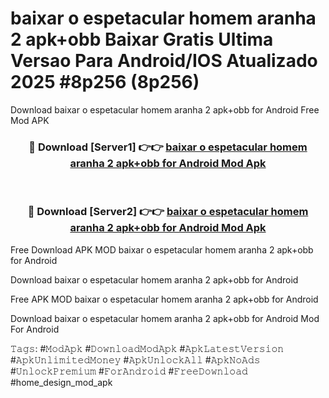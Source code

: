 # baixar o espetacular homem aranha 2 apk+obb Baixar Gratis Ultima Versao Para Android/IOS Atualizado 2025 #8p256 (8p256)
Download baixar o espetacular homem aranha 2 apk+obb for Android Free Mod APK

<div align="center">
<h3>🔴 Download [Server1] 👉👉 <a href="https://apps.freeplayer.one?title=baixar_o_espetacular_homem_aranha_2_apk+obb&ref=19F">baixar o espetacular homem aranha 2 apk+obb for Android Mod Apk</a></h3><br>

<h3>🔴 Download [Server2] 👉👉 <a href="https://apps.freeplayer.one?title=baixar_o_espetacular_homem_aranha_2_apk+obb&ref=19F">baixar o espetacular homem aranha 2 apk+obb for Android Mod Apk</a></h3>
</div>


Free Download APK MOD baixar o espetacular homem aranha 2 apk+obb for Android

Download baixar o espetacular homem aranha 2 apk+obb for Android 

Free APK MOD baixar o espetacular homem aranha 2 apk+obb for Android 

Download baixar o espetacular homem aranha 2 apk+obb for Android Mod For Android

𝚃𝚊𝚐𝚜: #𝙼𝚘𝚍𝙰𝚙𝚔 #𝙳𝚘𝚠𝚗𝚕𝚘𝚊𝚍𝙼𝚘𝚍𝙰𝚙𝚔 #𝙰𝚙𝚔𝙻𝚊𝚝𝚎𝚜𝚝𝚅𝚎𝚛𝚜𝚒𝚘𝚗 #𝙰𝚙𝚔𝚄𝚗𝚕𝚒𝚖𝚒𝚝𝚎𝚍𝙼𝚘𝚗𝚎𝚢 #𝙰𝚙𝚔𝚄𝚗𝚕𝚘𝚌𝚔𝙰𝚕𝚕 #𝙰𝚙𝚔𝙽𝚘𝙰𝚍𝚜 #𝚄𝚗𝚕𝚘𝚌𝚔𝙿𝚛𝚎𝚖𝚒𝚞𝚖 #𝙵𝚘𝚛𝙰𝚗𝚍𝚛𝚘𝚒𝚍 #𝙵𝚛𝚎𝚎𝙳𝚘𝚠𝚗𝚕𝚘𝚊𝚍 #home_design_mod_apk